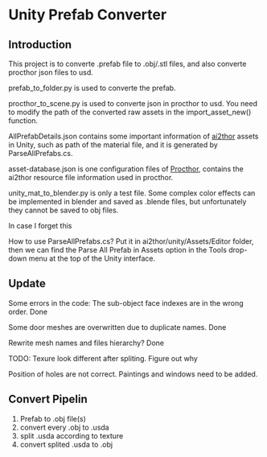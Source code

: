 # Unity Prefab Converter

## Introduction
This project is to converte .prefab file to .obj/.stl files, and also converte procthor json files to usd.

prefab_to_folder.py is used to converte the prefab.

procthor_to_scene.py is used to converte json in procthor to usd. You need to modify the path of the converted raw assets in the import_asset_new() function.

AllPrefabDetails.json contains some important information of [ai2thor](https://github.com/allenai/ai2thor) assets in Unity, such as path of the material file, and it is generated by ParseAllPrefabs.cs.

asset-database.json is one configuration files of [Procthor](https://github.com/allenai/procthor/blob/main/procthor/databases/asset-database.json), contains the ai2thor resource file information used in procthor.

unity_mat_to_blender.py is only a test file. Some complex color effects can be implemented in blender and saved as .blende files, but unfortunately they cannot be saved to obj files.

In case I forget this

How to use ParseAllPrefabs.cs? 
Put it in ai2thor/unity/Assets/Editor folder, then we can find the Parse All Prefab in Assets option in the Tools drop-down menu at the top of the Unity interface.


## Update
Some errors in the code:
The sub-object face indexes are in the wrong order.   Done

Some door meshes are overwritten due to duplicate names.  Done

Rewrite mesh names and files hierarchy?  Done

TODO: Texure look different after spliting. Figure out why

Position of holes are not correct.
Paintings and windows need to be added.


## Convert Pipelin
1. Prefab to  .obj file(s)
2. convert every .obj to .usda
3. split .usda according to texture
4. convert splited .usda to .obj